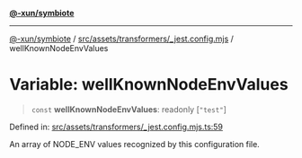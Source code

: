 [**@-xun/symbiote**](../../../../../README.md)

***

[@-xun/symbiote](../../../../../README.md) / [src/assets/transformers/\_jest.config.mjs](../README.md) / wellKnownNodeEnvValues

# Variable: wellKnownNodeEnvValues

> `const` **wellKnownNodeEnvValues**: readonly \[`"test"`\]

Defined in: [src/assets/transformers/\_jest.config.mjs.ts:59](https://github.com/Xunnamius/symbiote/blob/bf93fc6ee8086ef7d92447ad716f3811a334edee/src/assets/transformers/_jest.config.mjs.ts#L59)

An array of NODE_ENV values recognized by this configuration file.
